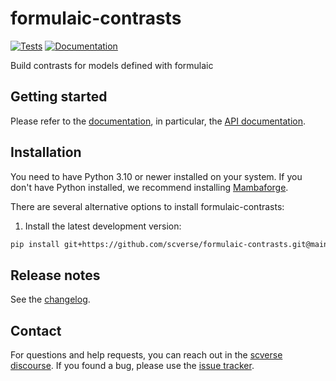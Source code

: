 # formulaic-contrasts

[![Tests][badge-tests]][tests]
[![Documentation][badge-docs]][documentation]

[badge-tests]: https://img.shields.io/github/actions/workflow/status/scverse/formulaic-contrasts/test.yaml?branch=main
[badge-docs]: https://img.shields.io/readthedocs/formulaic-contrasts

Build contrasts for models defined with formulaic

## Getting started

Please refer to the [documentation][],
in particular, the [API documentation][].

## Installation

You need to have Python 3.10 or newer installed on your system.
If you don't have Python installed, we recommend installing [Mambaforge][].

There are several alternative options to install formulaic-contrasts:

<!--
1) Install the latest release of `formulaic-contrasts` from [PyPI][]:

```bash
pip install formulaic-contrasts
```
-->

1. Install the latest development version:

```bash
pip install git+https://github.com/scverse/formulaic-contrasts.git@main
```

## Release notes

See the [changelog][].

## Contact

For questions and help requests, you can reach out in the [scverse discourse][].
If you found a bug, please use the [issue tracker][].

[mambaforge]: https://github.com/conda-forge/miniforge#mambaforge
[scverse discourse]: https://discourse.scverse.org/
[issue tracker]: https://github.com/scverse/formulaic-contrasts/issues
[tests]: https://github.com/scverse/formulaic-contrasts/actions/workflows/test.yml
[documentation]: https://formulaic-contrasts.readthedocs.io
[changelog]: https://formulaic-contrasts.readthedocs.io/en/latest/changelog.html
[api documentation]: https://formulaic-contrasts.readthedocs.io/en/latest/api.html
[pypi]: https://pypi.org/project/formulaic-contrasts
